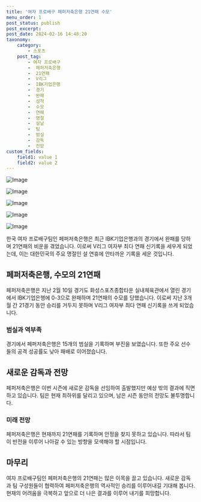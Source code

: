 ```yaml
---
title: '여자 프로배구 페퍼저축은행 21연패 수모'
menu_order: 1
post_status: publish
post_excerpt: 
post_date: 2024-02-16 14:48:20
taxonomy:
    category:
        - 스포츠
    post_tag:
        - 여자 프로배구
        -  페퍼저축은행
        -  21연패
        -  V리그
        -  IBK기업은행
        -  경기
        -  완패
        -  성적
        -  수모
        -  연패
        -  명절
        -  설날
        -  팀
        -  범실
        -  감독
        -  전망
custom_fields:
    field1: value 1
    field2: value 2
---
```


![Image](https://imgnews.pstatic.net/image/311/2024/02/10/0001690452_001_20240210204803563.jpg?type=w647)

![Image](https://imgnews.pstatic.net/image/311/2024/02/10/0001690452_002_20240210204803597.jpg?type=w647)

![Image](https://imgnews.pstatic.net/image/311/2024/02/10/0001690452_003_20240210204803630.jpg?type=w647)

![Image](https://imgnews.pstatic.net/image/311/2024/02/10/0001690452_004_20240210204803662.jpg?type=w647)

![Image](https://imgnews.pstatic.net/image/311/2024/02/10/0001690452_005_20240210204803691.jpg?type=w647)

한국 여자 프로배구팀인 페퍼저축은행은 최근 IBK기업은행과의 경기에서 완패를 당하며 21연패의 비운을 겪었습니다. 이로써 V리그 여자부 최다 연패 신기록을 세우게 되었는데, 이는 대한민국의 주요 명절인 설 연휴에 안타까운 기록을 세운 것입니다.
## 페퍼저축은행, 수모의 21연패
페퍼저축은행은 지난 2월 10일 경기도 화성스포츠종합타운 실내체육관에서 열린 경기에서 IBK기업은행에 0-3으로 완패하며 21연패의 수모를 당했습니다. 이로써 지난 3개월 간 21경기 동안 승리를 거두지 못하며 V리그 여자부 최다 연패 신기록을 쓰게 되었습니다.
### 범실과 역부족
경기에서 페퍼저축은행은 15개의 범실을 기록하며 부진을 보였습니다. 또한 주요 선수들의 공격 성공률도 낮아 패배로 이어졌습니다.
## 새로운 감독과 전망
페퍼저축은행은 이번 시즌에 새로운 감독을 선임하여 출발했지만 예상 밖의 결과에 직면하고 있습니다. 팀은 현재 최하위를 달리고 있으며, 남은 시즌 동안의 전망도 불투명합니다. 
### 미래 전망
페퍼저축은행은 현재까지 21연패를 기록하며 안정을 찾지 못하고 있습니다. 따라서 팀이 반전을 이루어 나아갈 수 있는 방향을 모색해야 할 시점입니다.
## 마무리
여자 프로배구팀인 페퍼저축은행의 21연패는 많은 이목을 끌고 있습니다. 새로운 감독과 팀 구성원들이 협력하여 페퍼저축은행의 역사적인 승리를 이루어내길 기대해 봅니다. 현재의 어려움을 극복하고 앞으로 더 나은 결과를 이루어 내기를 희망합니다.
